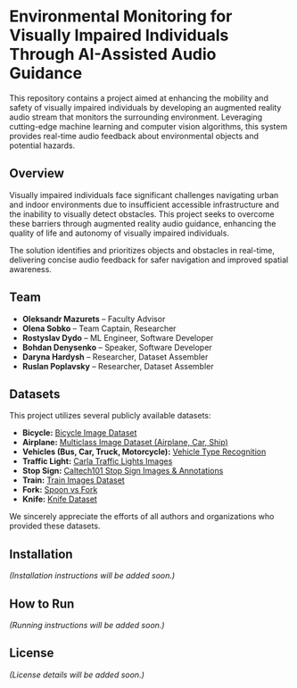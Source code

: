 # Environmental Monitoring for Visually Impaired Individuals Through AI-Assisted Audio Guidance

This repository contains a project aimed at enhancing the mobility and safety of visually impaired individuals by developing an augmented reality audio stream that monitors the surrounding environment. Leveraging cutting-edge machine learning and computer vision algorithms, this system provides real-time audio feedback about environmental objects and potential hazards.

## Overview

Visually impaired individuals face significant challenges navigating urban and indoor environments due to insufficient accessible infrastructure and the inability to visually detect obstacles. This project seeks to overcome these barriers through augmented reality audio guidance, enhancing the quality of life and autonomy of visually impaired individuals.

The solution identifies and prioritizes objects and obstacles in real-time, delivering concise audio feedback for safer navigation and improved spatial awareness.

## Team

- **Oleksandr Mazurets** – Faculty Advisor
- **Olena Sobko** – Team Captain, Researcher
- **Rostyslav Dydo** – ML Engineer, Software Developer
- **Bohdan Denysenko** – Speaker, Software Developer
- **Daryna Hardysh** – Researcher, Dataset Assembler
- **Ruslan Poplavsky** – Researcher, Dataset Assembler

## Datasets

This project utilizes several publicly available datasets:

- **Bicycle:** [Bicycle Image Dataset](https://www.kaggle.com/datasets/dataclusterlabs/bicycle-image-dataset-vehicle-dataset)
- **Airplane:** [Multiclass Image Dataset (Airplane, Car, Ship)](https://www.kaggle.com/datasets/abtabm/multiclassimagedatasetairplanecar)
- **Vehicles (Bus, Car, Truck, Motorcycle):** [Vehicle Type Recognition](https://www.kaggle.com/datasets/kaggleashwin/vehicle-type-recognition)
- **Traffic Light:** [Carla Traffic Lights Images](https://www.kaggle.com/datasets/sachsene/carla-traffic-lights-images)
- **Stop Sign:** [Caltech101 Stop Sign Images & Annotations](https://www.kaggle.com/datasets/maricinnamon/caltech101-stop-sign-images-annotations)
- **Train:** [Train Images Dataset](https://www.kaggle.com/datasets/nandepuvamsi/train-images-dataset/)
- **Fork:** [Spoon vs Fork](https://www.kaggle.com/datasets/kilianovski/spoonvsfork)
- **Knife:** [Knife Dataset](https://www.kaggle.com/datasets/shank885/knife-dataset)

We sincerely appreciate the efforts of all authors and organizations who provided these datasets.

## Installation

*(Installation instructions will be added soon.)*

## How to Run

*(Running instructions will be added soon.)*

## License

*(License details will be added soon.)*
